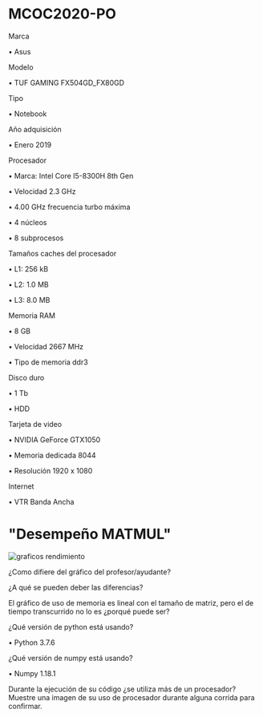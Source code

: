 # MCOC2020-PO
Marca

  •	Asus

Modelo

  •	TUF GAMING FX504GD_FX80GD

Tipo

  •	Notebook

Año adquisición

  •	 Enero 2019

Procesador

  •	Marca: Intel Core I5-8300H 8th Gen

  •	Velocidad 2.3 GHz

  •	4.00 GHz frecuencia turbo máxima

  •	4 núcleos

  •	8 subprocesos

Tamaños caches del procesador

  •	L1: 256 kB

  •	L2: 1.0 MB

  •	L3: 8.0 MB

Memoria RAM

  •	8 GB

  •	Velocidad 2667 MHz

  •	Tipo de memoria ddr3

Disco duro

  •	1 Tb

  •	HDD

Tarjeta de video

  •	NVIDIA GeForce GTX1050

  •	Memoria dedicada 8044

  •	Resolución 1920 x 1080

Internet 

  •	VTR Banda Ancha

# "Desempeño MATMUL"

![graficos rendimiento](https://user-images.githubusercontent.com/69158084/89698502-a7aae680-d8ef-11ea-96f2-eac3dbbe0870.png)

¿Como difiere del gráfico del profesor/ayudante?

¿A qué se pueden deber las diferencias?

El gráfico de uso de memoria es lineal con el tamaño de matriz, pero el de tiempo transcurrido no lo es ¿porqué puede ser?

¿Qué versión de python está usando?

  • Python 3.7.6
  
¿Qué versión de numpy está usando?

  • Numpy 1.18.1
  
Durante la ejecución de su código ¿se utiliza más de un procesador? Muestre una imagen de su uso de procesador durante alguna corrida para confirmar. 

